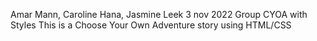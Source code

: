 Amar Mann, Caroline Hana, Jasmine Leek 
3 nov 2022
Group CYOA with Styles
This is a Choose Your Own Adventure story using HTML/CSS
